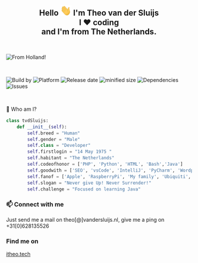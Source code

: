 <h2 style="text-align: center;">Hello <img src="https://raw.githubusercontent.com/tvdsluijs/tvdsluijs/main/wave.gif" width="30px"> 
I'm Theo van der Sluijs
<br/>I ❤️ coding 
<br/> and I'm from The Netherlands.
</h2>
<br/>

![From Holland!](https://itheo.nl/wp-content/uploads/2021/02/background-vandersluijs.jpg)

<br/>

![Build by](https://img.shields.io/badge/Build-By%202-yellow) ![Platform](https://img.shields.io/badge/Platform-Human%201.0-blue) ![Release date](https://img.shields.io/badge/Release%20date-14%20May%201975-orange) ![minified size](https://img.shields.io/badge/minified%20size-1.70mtr-brightgreen) ![Dependencies](https://img.shields.io/badge/Dependencies-Wife%20%26%20Kids-red) ![Issues](https://img.shields.io/badge/Issues-Some-green)

<br/>

🤔  Who am I?

```python
class tvdSluijs:
    def __init__(self):
        self.breed = "Human"
        self.gender = "Male"
        self.class = "Developer"
        self.firstlogin = "14 May 1975 "
        self.habitant = "The Netherlands"
        self.codeofhonor = ['PHP', 'Python', 'HTML', 'Bash','Java']
        self.goodwith = ['SEO', 'vsCode', 'IntelliJ', 'PyCharm', 'Wordpress', 'Divi']
        self.fanof = ['Apple', 'RaspberryPi', 'My family', 'Ubiquiti', 'Star Trek']
        self.slogan = "Never give Up! Never Surrender!"
        self.challenge = "Focused on learning Java"
```

### 📫 Connect with me


Just send me a mail on theo[@]vandersluijs.nl, give me a ping on +31[0]628135526


### Find me on

[itheo.tech](https://itheo.tech)
